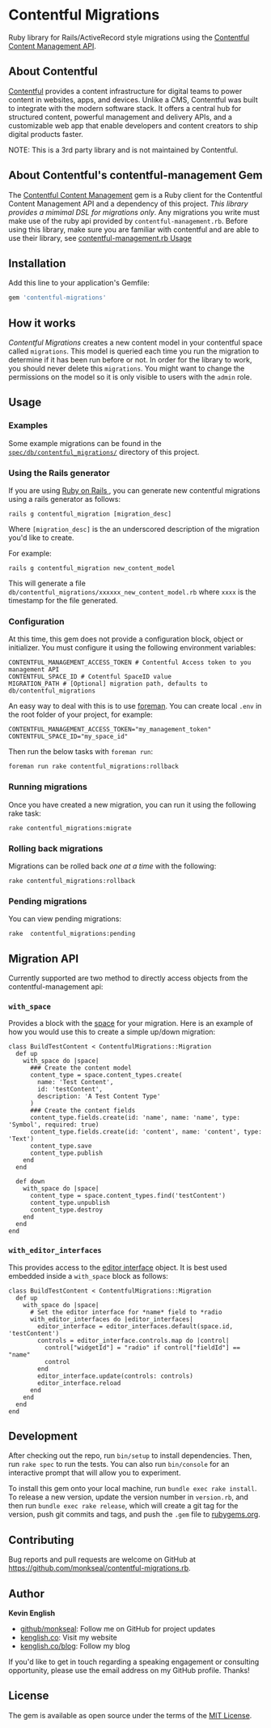 # Contentful Migrations

Ruby library for Rails/ActiveRecord style migrations using the [Contentful Content Management API](https://github.com/contentful/contentful-management.rb).

## About Contentful

[Contentful](https://www.contentful.com) provides a content infrastructure for digital teams to power content in websites, apps, and devices. Unlike a CMS, Contentful was built to integrate with the modern software stack. It offers a central hub for structured content, powerful management and delivery APIs, and a customizable web app that enable developers and content creators to ship digital products faster.

NOTE: This is a 3rd party library and is not maintained by Contentful.

## About Contentful's contentful-management Gem

The [Contentful Content Management](https://github.com/contentful/contentful-management.rb) gem is a Ruby client for the Contentful Content Management API and a dependency of this project. _This library provides a mimimal DSL for migrations only_. Any migrations you write must make use of the ruby api provided by `contentful-management.rb`. Before using this library, make sure you are familiar with contentful and are able to use their library, see [contentful-management.rb Usage]( https://github.com/contentful/contentful-management.rb#usage)

## Installation

Add this line to your application's Gemfile:
```ruby
gem 'contentful-migrations'
```

## How it works

*Contentful Migrations* creates a new content model in your contentful space called `migrations`. This model is queried each time you run the migration to determine if it has been run before or not. In order for the library to work, you should never delete this `migrations`. You might want to change the permissions on the model so it is only visible to users with the `admin` role.


## Usage

### Examples
Some example migrations can be found in the [```spec/db/contentful_migrations/```](https://github.com/monkseal/contentful-migrations.rb/tree/master/spec/db/contentful_migrations) directory of this project.

### Using the Rails generator

If you are using [Ruby on Rails ](http://api.rubyonrails.org/), you can generate new contentful migrations using a rails generator as follows:
```
rails g contentful_migration [migration_desc]
```
Where `[migration_desc]` is the an underscored description of the migration you'd like to create.

For example:
```
rails g contentful_migration new_content_model
```

This will generate a file `db/contentful_migrations/xxxxxx_new_content_model.rb` where `xxxx` is the timestamp for the file generated.

### Configuration

At this time, this gem does not provide a configuration block, object or initializer. You must configure it using the following environment variables:

```
CONTENTFUL_MANAGEMENT_ACCESS_TOKEN # Contentful Access token to you management API
CONTENTFUL_SPACE_ID # Cotentful SpaceID value
MIGRATION_PATH # [Optional] migration path, defaults to db/contentful_migrations
```
An easy way to deal with this is to use  [foreman](https://github.com/ddollar/foreman). You can create local `.env` in the root folder of your project, for example:
```
CONTENTFUL_MANAGEMENT_ACCESS_TOKEN="my_management_token"
CONTENTFUL_SPACE_ID="my_space_id"
```

Then run the below tasks with `foreman run`:
```
foreman run rake contentful_migrations:rollback
```

### Running migrations
Once you have created a new migration, you can run it using the following rake task:

```
rake contentful_migrations:migrate
```

### Rolling back migrations
Migrations can be rolled back _one at a time_ with the following:

```
rake contentful_migrations:rollback
```

### Pending migrations

You can view pending migrations:

```
rake  contentful_migrations:pending
```

## Migration API
Currently supported are two method to directly access objects from the contentful-management api:

### `with_space`

Provides a block with the [space](https://github.com/contentful/contentful-management.rb#spaces) for your migration. Here is an example of how you would use this to create a simple up/down migration:

```
class BuildTestContent < ContentfulMigrations::Migration
  def up
    with_space do |space|
      ### Create the content model
      content_type = space.content_types.create(
        name: 'Test Content',
        id: 'testContent',
        description: 'A Test Content Type'
      )
      ### Create the content fields
      content_type.fields.create(id: 'name', name: 'name', type: 'Symbol', required: true)
      content_type.fields.create(id: 'content', name: 'content', type: 'Text')
      content_type.save
      content_type.publish
    end
  end

  def down
    with_space do |space|
      content_type = space.content_types.find('testContent')
      content_type.unpublish
      content_type.destroy
    end
  end
end
```
### `with_editor_interfaces`

This provides access to the [editor interface](https://github.com/contentful/contentful-management.rb#editor-interface) object. It is best used embedded inside a `with_space` block as follows:

```
class BuildTestContent < ContentfulMigrations::Migration
  def up
    with_space do |space|
      # Set the editor interface for *name* field to *radio
      with_editor_interfaces do |editor_interfaces|
        editor_interface = editor_interfaces.default(space.id, 'testContent')
        controls = editor_interface.controls.map do |control|
          control["widgetId"] = "radio" if control["fieldId"] == "name"
          control
        end
        editor_interface.update(controls: controls)
        editor_interface.reload
      end
    end
  end
end
```

## Development

After checking out the repo, run `bin/setup` to install dependencies. Then, run `rake spec` to run the tests. You can also run `bin/console` for an interactive prompt that will allow you to experiment.

To install this gem onto your local machine, run `bundle exec rake install`. To release a new version, update the version number in `version.rb`, and then run `bundle exec rake release`, which will create a git tag for the version, push git commits and tags, and push the `.gem` file to [rubygems.org](https://rubygems.org).

## Contributing

Bug reports and pull requests are welcome on GitHub at https://github.com/monkseal/contentful-migrations.rb.

## Author

**Kevin English**

* [github/monkseal](https://github.com/monkseal): Follow me on GitHub for project updates
* [kenglish.co](http://kenglish.co): Visit my website
* [kenglish.co/blog](http://kenglish.co/blog): Follow my blog

If you'd like to get in touch regarding a speaking engagement or consulting opportunity, please use the email address on my GitHub profile. Thanks!

## License

The gem is available as open source under the terms of the [MIT License](https://opensource.org/licenses/MIT).
